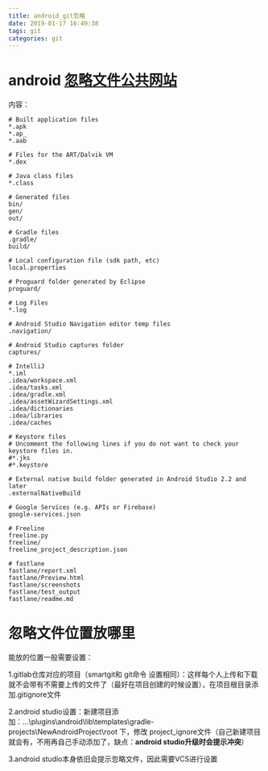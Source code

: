 ```yaml
---
title: android_git忽略
date: 2019-01-17 16:49:38
tags: git
categories: git
---
```


# android [忽略文件公共网站](https://github.com/github/gitignore/blob/master/Android.gitignore)

内容：

```
# Built application files
*.apk
*.ap_
*.aab

# Files for the ART/Dalvik VM
*.dex

# Java class files
*.class

# Generated files
bin/
gen/
out/

# Gradle files
.gradle/
build/

# Local configuration file (sdk path, etc)
local.properties

# Proguard folder generated by Eclipse
proguard/

# Log Files
*.log

# Android Studio Navigation editor temp files
.navigation/

# Android Studio captures folder
captures/

# IntelliJ
*.iml
.idea/workspace.xml
.idea/tasks.xml
.idea/gradle.xml
.idea/assetWizardSettings.xml
.idea/dictionaries
.idea/libraries
.idea/caches

# Keystore files
# Uncomment the following lines if you do not want to check your keystore files in.
#*.jks
#*.keystore

# External native build folder generated in Android Studio 2.2 and later
.externalNativeBuild

# Google Services (e.g. APIs or Firebase)
google-services.json

# Freeline
freeline.py
freeline/
freeline_project_description.json

# fastlane
fastlane/report.xml
fastlane/Preview.html
fastlane/screenshots
fastlane/test_output
fastlane/readme.md
```

# 忽略文件位置放哪里

能放的位置一般需要设置：

1.gitlab仓库对应的项目（smartgit和 git命令 设置相同）：这样每个人上传和下载就不会带有不需要上传的文件了（最好在项目创建的时候设置），在项目根目录添加.gitignore文件

2.android studio设置：新建项目添加：...\plugins\android\lib\templates\gradle-projects\NewAndroidProject\root 下，修改 project_ignore文件（自己新建项目就会有，不用再自己手动添加了，缺点：**android studio升级时会提示冲突**）

3.android studio本身依旧会提示忽略文件，因此需要VCS进行设置